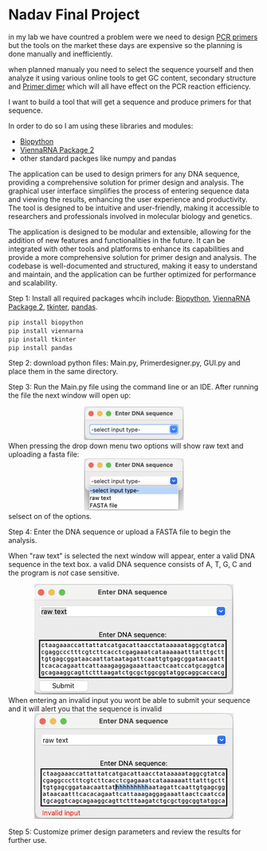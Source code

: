 # Nadav Final Project

in my lab we have countred a problem were we need to design [PCR primers](https://www.youtube.com/watch?v=NODrmBHHni8&ab_channel=Henrik%27sLab) but the tools on the market these days are expensive so the planning is done manually and inefficiently.

when planned manualy you need to select the sequence yourself and then analyze it using various online tools to get GC content, secondary structure and [Primer dimer](https://kilobaser.com/the-pain-of-primer-dimer/) which will all have effect on the PCR reaction efficiency.

I want to build a tool that will get a sequence and produce primers for that sequence.

In order to do so I am using these libraries and modules:

- [Biopython](https://biopython.org/)
- [ViennaRNA Package 2](https://www.tbi.univie.ac.at/RNA/documentation.html#)
- other standard packges like numpy and pandas

The application can be used to design primers for any DNA sequence, providing a comprehensive solution for primer design and analysis. The graphical user interface simplifies the process of entering sequence data and viewing the results, enhancing the user experience and productivity. The tool is designed to be intuitive and user-friendly, making it accessible to researchers and professionals involved in molecular biology and genetics.

The application is designed to be modular and extensible, allowing for the addition of new features and functionalities in the future. It can be integrated with other tools and platforms to enhance its capabilities and provide a more comprehensive solution for primer design and analysis. The codebase is well-documented and structured, making it easy to understand and maintain, and the application can be further optimized for performance and scalability.


Step 1: Install all required packages whcih include: [Biopython](https://biopython.org/), [ViennaRNA Package 2](https://www.tbi.univie.ac.at/RNA/documentation.html#), [tkinter](https://docs.python.org/3/library/tkinter.html), [pandas](https://pandas.pydata.org/pandas-docs/stable/getting_started/install.html).

```python
pip install biopython
pip install viennarna
pip install tkinter
pip install pandas
```

Step 2: download python files: Main.py, Primerdesigner.py, GUI.py and place them in the same directory.

Step 3: Run the Main.py file using the command line or an IDE. After running the file the next window will open up:
<div align="center">
    <img src="Pictures/start_menu.png" alt="Start Menu" width="200">
</div>
When pressing the drop down menu two options will show raw text and uploading a fasta file:
<div align="center">
    <img src="Pictures/start_dropdown.png" alt="Dropdown Menu" width="200">
</div>
selsect on of the options.

Step 4: Enter the DNA sequence or upload a FASTA file to begin the analysis.

When "raw text" is selected the next window will appear, enter a valid DNA sequence in the text box. a valid DNA sequence consists of A, T, G, C and the program is *not* case sensitive.
<div align="center">
    <img src="Pictures/textinput.png" alt="Raw Text Input" width="400">
</div>
When entering an invalid input you wont be able to submit your sequence and it will alert you that the sequence is invalid
<div align="center">
    <img src="Pictures/invalid_textinput.png" alt="Invalid Text Input" width="400">
</div>

Step 5: Customize primer design parameters and review the results for further use.






